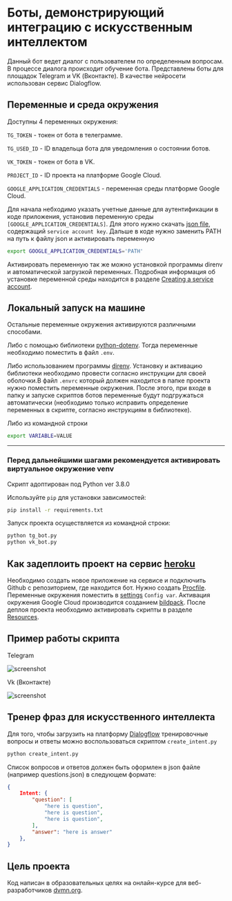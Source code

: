 # Боты, демонстрирующий интеграцию с искусственным интеллектом

Данный бот ведет диалог с пользователем по определенным вопросам. В процессе диалога происходит обучение бота.
Представлены боты для площадок Telegram и VK (Вконтакте). В качестве нейросети использован сервис Dialogflow.

## Переменные и среда окружения

Доступны 4 переменных окружения:

`TG_TOKEN` - токен от бота в телеграмме.

`TG_USED_ID` - ID владельца бота для уведомления о состоянии ботов.

`VK_TOKEN` - токен от бота в VK.

`PROJECT_ID` - ID проекта на платформе Google Cloud.

`GOOGLE_APPLICATION_CREDENTIALS` - переменная среды платформе Google Cloud.

Для начала небходимо указать учетные данные для аутентификации в коде приложения, установив переменную среды `[GOOGLE_APPLICATION_CREDENTIALS]`. Для этого нужно скачать [json file](https://console.cloud.google.com/apis/credentials/serviceaccountkey?_ga=2.17190073.1666737017.1594636150-802301315.1594035578), содержащий `service account key`. Дальше в коде нужно заменить PATH на путь к файлу json и активировать переменную

```bash
export GOOGLE_APPLICATION_CREDENTIALS='PATH'
```

Активировать переменную так же можно установкой программы direnv и автоматической загрузкой переменных. Подробная информация об установке переменной среды находится в разделе [Creating a service account](https://cloud.google.com/docs/authentication/production#creating_a_service_account).

## Локальный запуск на машине

Остальные переменные окружения активируются различными способами.

Либо с помощью библиотеки [python-dotenv](https://pypi.org/project/python-dotenv/). Тогда переменные необходимо поместить в файл `.env`.

Либо использованием программы [direnv](https://github.com/direnv/direnv). Установку и активацию библиотеки необходимо провести согласно инструкции для своей оболочки.В файл `.envrc` который должен находится в папке проекта нужно поместить переменные окружения.
После этого, при входе в папку и запуске скриптов ботов переменные будут подгружаться автоматически (необходимо только
исправить определение переменных в скрипте, согласно инструкциям в библиотеке).

Либо из командной строки

```bash
export VARIABLE=VALUE
```

***

### Перед дальнейшими шагами рекомендуется активировать виртуальное окружение venv

Скрипт адоптирован под Python ver 3.8.0

Используйте `pip` для установки зависимостей:

```bash
pip install -r requirements.txt
```

Запуск проекта осуществляется из командной строки:

```bash
python tg_bot.py
python vk_bot.py
```

## Как задеплоить проект на сервис [heroku](https://dashboard.heroku.com/apps)

Необходимо создать новое приложение на сервисе и подключить Github с репозиторием, где находится бот. Нужно создать [Procfile](https://devcenter.heroku.com/articles/procfile). Переменные окружения поместить в [settings](https://dashboard.heroku.com/apps/devman-telegram-bot/settings) `Config var`. Активация окружения Google Cloud производится созданием [bildpack](https://github.com/gerywahyunugraha/heroku-google-application-credentials-buildpack).
После деплоя проекта необходимо активировать скрипты в разделе [Resources](https://dashboard.heroku.com/apps/speach-bot/resources).

## Пример работы скрипта

Telegram

![screenshot](screenshots/tg_bot.gif)

Vk (Вконтакте)

![screenshot](screenshots/vk_bot.gif)

## Тренер фраз для искусственного интеллекта

Для того, чтобы загрузить на платформу [Dialogflow](https://dialogflow.cloud.google.com) тренировочные вопросы и ответы можно воспользоваться скриптом `create_intent.py`

```python
python create_intent.py
```

Список вопросов и ответов должен быть оформлен в json файле (например questions.json) в следующем формате:

```json
{
    Intent: {
        "question": [
            "here is question",
            "here is question",
            "here is question",
        ],
        "answer": "here is answer"
    },
}
```

## Цель проекта

Код написан в образовательных целях на онлайн-курсе для веб-разработчиков [dvmn.org](https://dvmn.org/).
